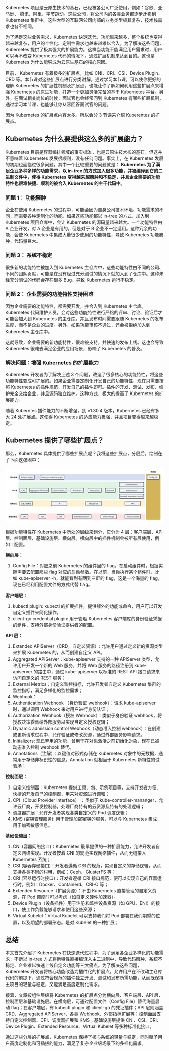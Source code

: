 Kubernetes 项目是云原生技术的基石，已经被各公司广泛使用，例如：谷歌、亚马逊、 腾讯、阿里、字节跳动。这些公司，将公司内的各类业务都逐步迁移到 Kubernetes 集群中。这些大型的互联网公司内部的业务类型极其复杂，技术栈需求也各不相同。

为了满足这些业务需求，Kubernetes 快速迭代，功能越来越多，整个系统也变得越来越复杂，用户的个性化、定制性需求也越来越难以合入。为了解决这些问题，Kubernetes 提供了极其强大的扩展能力。这样当功能不能满足用户需求时，用户可以再不改变 Kubernetes 代码的情况下，通过扩展机制来达到目的。这也是 Kubernetes 为什么能够成为云原生基石的核心原因。

目前， Kubernetes 有着极多的扩展点，比如 CNI、CRI、CSI、Device Plugin、CRD 等。本节课对这些扩展点进行分类讲解。通过学习本节课，可以使你更好的理解 Kubernetes 的扩展性机制及扩展点，也能让你了解如何利用这些扩展点来增强 Kubernetes 的原生功能，打造一个更加灵活完备的基于 Kubernetes 平台。另外，在面试相关岗位的时候，面试官也会经常问到 Kubernetes 有哪些扩展机制，通过学习本节课，也能够让你从容回答面试官的问题。

因为 Kubernetes 的扩展点内容太多。所以会分 3 节课来介绍 Kuberentes 的扩展点。

## Kubernetes 为什么要提供这么多的扩展能力？

Kubernetes 目前是容器编排领域的事实标准，也是云原生技术栈的基石。但这并不意味着 Kubernetes 发展很顺利，没有任何问题。事实上，在 Kubernetes 发展的初期也面临过很多问题，其中一个比较重要的问题就是： **Kubernetes 为了满足企业多种多样的功能需求，以 in-tree 的方式加入很多功能，并被编译到它的二进制文件中，使得 Kubernetes 变得越来越臃肿和不稳定，并且企业需要的功能特性也很难快捷、顺利的被合入 Kubernetes 的主干代码中。**

### 问题 1： 功能臃肿

企业在使用 Kubernetes 的过程中，可能会因为自身公司技术环境、功能需求的不同，而需要各种定制化的功能。如果这些功能都以 in-tree 的方式，加入到 Kubernetes 项目仓库中，会让 Kubernetes 的源码量越来越大。一个功能特性由 A 企业开发，对 A 企业是有用的。但是对于 B 企业不一定适用。这种冗余的功能，会使 Kubernetes 中集成大量很少使用的功能特性，导致 Kubernetes 功能臃肿，代码量巨大。

### 问题 3： 系统不稳定

很多新的功能特性被加入到 Kubernetes 主仓库中，这些功能特性由不同的公司、不同的团队贡献，可能是在没有经过充分测试的情况下就加入到了仓库中。这种未经充分测试的代码会存在很多 Bug，导致 Kubernetes 运行不稳定。

### 问题 2： 企业需要的功能特性支持困难

因为企业需要的功能特性，都需要开发，并合入到 Kubernetes 主仓库。Kubernetes 代码维护人员，会对这些功能特性进行严格的评审、讨论、验证后才可能会加入到 Kubernetes 的主仓库。并且发布时间需要跟随 Kubernetes 的发布进度，而不是企业的进度。另外，如果功能审核不通过，还会被拒绝加入到 Kubernetes 主仓库中。

这就导致，企业需要的新功能特性，很难被支持，并快速的发布上线。这也会导致 Kubernetes 很难去满足企业的应用场景，影响了 Kubernetes 的普及。

### 解决问题：增强 Kubernetes 的扩展能力

Kubernetes 开发者为了解决上述 3 个问题，改造了很多核心的功能特性，将这些功能特性变成可扩展的。如果企业需要定制化开发自己的功能特性，现在只需要按照 Kubernetes 的插件规范，开发自己的插件即可。插件的开发、测试、发布、维护完全交给企业，并且源码独立维护。这种方式，极大的提高了 Kubernetes 的扩展能力。

随着 Kuberntes 插件能力的不断增强，到 v1.30.4 版本，Kubernetes 已经有多大 24 处扩展点。这使得 Kubernetes 的适应能力极强，并且项目变得越来越稳定。

## Kubernetes 提供了哪些扩展点？

那么，Kubernetes 具体提供了哪些扩展点呢？我将这些扩展点，分层后，绘制在了下面这张图中：

![img](image/FmYHmov0UbUR5h0VtfrmPeKXGyTc)

根据功能特性在 Kubernetes 中所处的层级来划分，它分为 4 层：客户端层、API 层、控制面层、基础设施层、横向层。横向层中的插件机制会被所有层使用，例如：配置。

**横向层：**

1. Config File：对应之前 Kubernetes 的组件里的 flag，在启动组件时，根据实际需要去配置那些 flag 对应的启动参数。在以前，当你执行某个组件时，比如 kube-apiserver -h，就能看到有两到三屏的 flag，这是一个海量的 flag，现在已经利用配置文件的方式代替 flag。

**客户端层：**

1. kubectl plugin: kubectl 的扩展插件，提供额外的功能或命令，用户可以开发自定义插件来简化操作。
2. client-go credential plugin: 用于管理 Kubernetes 客户端库的身份验证凭据的组件，支持外部身份验证提供者的配置。

**API 层：**

1. Extended APIServer（CRD，自定义资源）: 允许用户通过定义新的资源类型来扩展 Kubernetes 的，从而创建自定义 API。
2. Aggregated APIServer：kube-apiserver 支持的一种 APIServer 类型，允许用户开发一个新的 Web 服务，并将 Web 服务的路径注册到 kube-apiserver 的路由中，通过 kube-apiserver 以标准的 REST API 接口请求来访问自定义的 REST 服务；
3. External Metrics：自定义监控指标，允许开发者自定义 Kubernetes 集群的监控指标，满足多样化的监控需求；
4. Webhook：
5. Authentication Webhook （身份验证 webhook）：请求 kube-apiserver 时，通过调用 Webhook 来对用户进行身份认证；
6. Authorization Webhook（授权 Webhook）：类似于身份验证 webhook，将授权决策委派给外部服务以实现自定义授权逻辑；
7. Dynamic admission control Webhook（动态准入控制 webhook）：在创建或更新请求过程中，允许验证或修改资源，通过外部服务影响请求。
8. Initializers: 现已弃用的功能，曾用于在对象激活之前初始化对象，现在已被动态准入控制 webhook 替代。
9. Annotations（注解）：以键值对形式存储在 Kubernetes 对象中的元数据，通常用于存储非标识性的信息。Annotation 就相当于 Kubernetes 新特性的试验场；

**控制面层：**

1. 自定义控制器：Kubernetes 提供工具、包、示例项目等，支持开发者方便、快捷的开发自己的控制器，用来对资源进行调和；
2. CPI（Cloud Provider Interface） ：类似于 kube-controller-mananger，允许云厂商，开发控制器，处理厂商特有的云资源及特有的处理逻辑；
3. 调度器扩展：允许开发者实现各类自定义的 Pod 调度逻辑；
4. KMS (密钥管理服务): 用于管理加密密钥的服务，可以与 Kubernetes 集成，用于加密敏感信息。

**基础设施层：**

1. CNI (容器网络接口)：Kubernetes 最早提供的一种扩展能力，允许开发者自定义网络实现。开发者按着 CNI 的规范实现网络插件，从而无缝接入 Kubernetes 系统；
2. CSI (容器存储接口)：开发者遵循 CSI 的规范，实现自定义的存储逻辑，从而支持各类不同的村粗，例如：Ceph、GlusterFS 等；
3. CRI (容器运行时接口)：开发者遵循 CRI 接口规范，便可以实现自己的容器运行时。例如：Docker、Containerd、CRI-O 等；
4. Extended Resource（扩展资源）：不由 Kubernetes 直接管理的自定义资源，在 Pod 调度时可以考虑（如自定义硬件加速器）。
5. Device Plugin（设备插件）用于注册和监控设备资源（如 GPU、ENI）的接口，使工作负载能够请求和使用这些资源；
6. Virtual Kubelet：Virtual Kubelet 可以支持我们将 Pod 部署在我们期望的位置，以及期望的部署形态。是对 Kubelet 的一种扩展；

## 总结

本文首先介绍了 Kubernetes 在快速迭代过程中，为了满足各企业多样化的功能需求，不断以 in-tree 方式将新特性直接编译入主二进制中，导致代码臃肿、系统不稳定、企业难以快速上线自定义功能等三大痛点。为了解决这些问题，Kubernetes 开发者将核心功能改造为插件化的扩展点，允许用户在不改动主仓库代码的前提下，通过符合规范的插件独立开发、测试和发布所需功能，从而既保持主项目的轻量与稳定，又能满足高度定制化需求。

接着，文章按组件层级将 Kubernetes 的扩展点分为横向层、客户端层、API 层、控制面层和基础设施层。在横向层，可通过配置文件（Config File）替代海量启动 flag；在客户端层，有 kubectl plugin 和 client-go 的凭证插件；API 层则涵盖 CRD、Aggregated APIServer、各类 Webhook、外部指标扩展等；控制面层支持自定义控制器、CPI、调度器扩展和 KMS；基础设施层提供 CNI、CSI、CRI、Device Plugin、Extended Resource、Virtual Kubelet 等多种标准化接口。

通过这些分层的扩展点，Kubernetes 保持了核心系统的轻量与稳定，同时赋予用户高度定制化和可插拔的能力，满足了复杂企业级场景下的多样化需求。